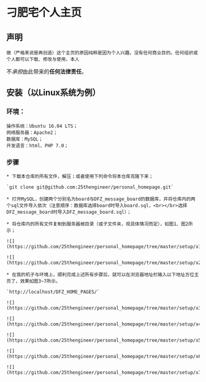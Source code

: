 # 刁肥宅个人主页

## 声明

	做（严格来说是再创造）这个主页的原因纯粹是因为个人兴趣，没有任何商业目的。任何组织或个人都可以下载、修改与使用，本人
不*承担*由此带来的**任何法律责任**。

## 安装（以Linux系统为例）

### 环境：
	操作系统：Ubuntu 16.04 LTS；
	网络服务器：Apache2；
	数据库：MySQL；
	开发语言：html、PHP 7.0；

### 步骤

	* 下载本仓库的所有文件，解压；或者使用下列命令将本仓库克隆下来；

	`git clone git@github.com:25thengineer/personal_homepage.git`

	* 打开MySQL，创建两个分别名为board与DFZ_message_board的数据库，并将仓库内的两个sql文件导入依次（注意顺序：数据库选择board时导入board.sql，<br></br>选择DFZ_message_board时导入DFZ_message_board.sql）；

	* 将仓库内的所有文件复制到服务器根目录（或子文件夹，视具体情况而定），如图1、图2所示；

	![](https://github.com/25thengineer/personal_homepage/tree/master/setup/x1.png)

	![](https://github.com/25thengineer/personal_homepage/tree/master/setup/x2.png)

	* 在我的机子与环境上，顺利完成上述所有步骤后，就可以在浏览器地址栏输入以下地址方位主页了，效果如图3~7所示。

	`http://localhost/DFZ_HOME_PAGES/`
	
	![](https://github.com/25thengineer/personal_homepage/tree/master/setup/x3.png)
	
	![](https://github.com/25thengineer/personal_homepage/tree/master/setup/x4.png)
	
	![](https://github.com/25thengineer/personal_homepage/tree/master/setup/x5.png)
	
	![](https://github.com/25thengineer/personal_homepage/tree/master/setup/x6.png)
	
	![](https://github.com/25thengineer/personal_homepage/tree/master/setup/x7.png)


